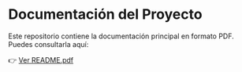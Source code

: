 # Documentación del Proyecto

Este repositorio contiene la documentación principal en formato PDF.  
Puedes consultarla aquí:

👉 [Ver README.pdf](./README.pdf)
